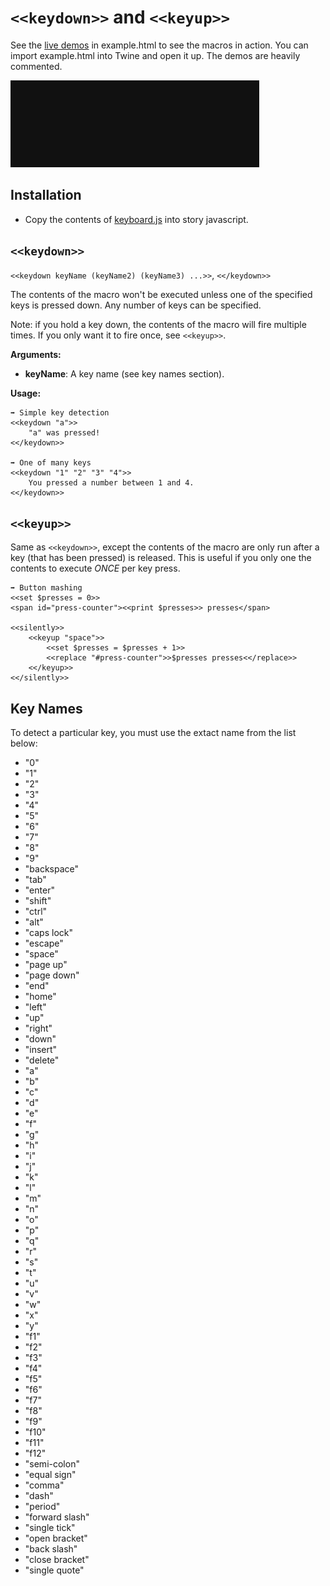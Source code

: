 # `<<keydown>>` and `<<keyup>>`

See the [live demos](//mikewesthad.com/twine-resources/macros/keyboard/example.html) in example.html to see the macros in action. You can import example.html into Twine and open it up. The demos are heavily commented.

![Demo](keyboard.gif)

## Installation

- Copy the contents of [keyboard.js](//raw.githubusercontent.com/mikewesthad/twine-resources/master/macros/keyboard/keyboard.js) into story javascript.

## `<<keydown>>`

`<<keydown keyName (keyName2) (keyName3) ...>>`, `<</keydown>>`

The contents of the macro won't be executed unless one of the specified keys is pressed down. Any number of keys can be specified. 

Note: if you hold a key down, the contents of the macro will fire multiple times. If you only want it to fire once, see `<<keyup>>`.

**Arguments:**

- **keyName**: A key name (see key names section).

**Usage:**

```
➡️ Simple key detection
<<keydown "a">>
	"a" was pressed!
<</keydown>>

➡️ One of many keys
<<keydown "1" "2" "3" "4">>
	You pressed a number between 1 and 4.
<</keydown>>
```

## `<<keyup>>`

Same as `<<keydown>>`, except the contents of the macro are only run after a key (that has been pressed) is released. This is useful if you only one the contents to execute _ONCE_ per key press.

```
➡️ Button mashing
<<set $presses = 0>>
<span id="press-counter"><<print $presses>> presses</span>

<<silently>>
	<<keyup "space">>
		<<set $presses = $presses + 1>>
		<<replace "#press-counter">>$presses presses<</replace>>
	<</keyup>>
<</silently>>
```

## Key Names

To detect a particular key, you must use the extact name from the list below:

- "0"
- "1"
- "2"
- "3"
- "4"
- "5"
- "6"
- "7"
- "8"
- "9"
- "backspace"
- "tab"
- "enter"
- "shift"
- "ctrl"
- "alt"
- "caps lock"
- "escape"
- "space"
- "page up"
- "page down"
- "end"
- "home"
- "left"
- "up"
- "right"
- "down"
- "insert"
- "delete"
- "a"
- "b"
- "c"
- "d"
- "e"
- "f"
- "g"
- "h"
- "i"
- "j"
- "k"
- "l"
- "m"
- "n"
- "o"
- "p"
- "q"
- "r"
- "s"
- "t"
- "u"
- "v"
- "w"
- "x"
- "y"
- "f1"
- "f2"
- "f3"
- "f4"
- "f5"
- "f6"
- "f7"
- "f8"
- "f9"
- "f10"
- "f11"
- "f12"
- "semi-colon"
- "equal sign"
- "comma"
- "dash"
- "period"
- "forward slash"
- "single tick"
- "open bracket"
- "back slash"
- "close bracket"
- "single quote"